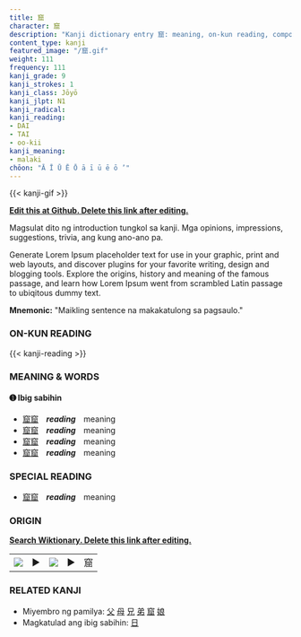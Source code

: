 ```yaml
---
title: 窟
character: 窟
description: "Kanji dictionary entry 窟: meaning, on-kun reading, compounds, origin, related kanji"
content_type: kanji
featured_image: "/窟.gif"
weight: 111
frequency: 111
kanji_grade: 9
kanji_strokes: 1
kanji_class: Jōyō
kanji_jlpt: N1
kanji_radical: 
kanji_reading: 
- DAI
- TAI
- oo-kii
kanji_meaning:
- malaki
chōon: "Ā Ī Ū Ē Ō ā ī ū ē ō ’"
---
```

[//]: # (Don't edit the line below. Kanji animated GIF code is automatically generated.)
{{< kanji-gif >}}

[//]: # (Edit below this line.)

**[Edit this at Github. Delete this link after editing.](https://github.com/tim0g/tim/tree/main/content/kanji/窟/index.md)**

Magsulat dito ng introduction tungkol sa kanji. Mga opinions, impressions, suggestions, trivia, ang kung ano-ano pa.

Generate Lorem Ipsum placeholder text for use in your graphic, print and web layouts, and discover plugins for your favorite writing, design and blogging tools. Explore the origins, history and meaning of the famous passage, and learn how Lorem Ipsum went from scrambled Latin passage to ubiqitous dummy text.
 
**Mnemonic:** "Maikling sentence na makakatulong sa pagsaulo."

### ON-KUN READING

[//]: # (Don't edit the line below. ON-KUN READING code is automatically generated.)
{{< kanji-reading >}}

### MEANING & WORDS

#### ➊ **Ibig sabihin**
  - [窟](../窟)[窟](../窟)　***reading***　meaning
  - [窟](../窟)[窟](../窟)　***reading***　meaning
  - [窟](../窟)[窟](../窟)　***reading***　meaning
  - [窟](../窟)[窟](../窟)　***reading***　meaning

### SPECIAL READING
  - [窟](../窟)[窟](../窟)　***reading***　meaning

### ORIGIN

**[Search Wiktionary. Delete this link after editing.](https://wiktionary.org/wiki/窟)**
<table class="kanji-table"><tr><td>
<img src="60px-窟-bronze.svg.png">
</td><td>▶</td><td>
<img src="60px-窟-oracle.svg.png">
</td><td>▶</td>
<td class="kanji-origin">窟</td>
</tr></table>

### RELATED KANJI
- Miyembro ng pamilya: [父](../父) [母](../母) [兄](../兄) [弟](../弟) [窟](../窟) [娘](../娘)
- Magkatulad ang ibig sabihin: [日](../日)
